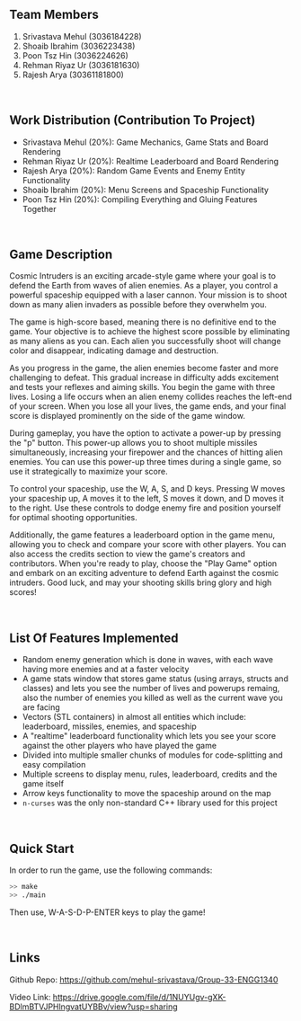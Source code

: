 ## Team Members
1.	Srivastava Mehul (3036184228)
2.	Shoaib Ibrahim (3036223438)
3.	Poon Tsz Hin (3036224626)
4.	Rehman Riyaz Ur (3036181630)
5.	Rajesh Arya (30361181800)

<br />

## Work Distribution (Contribution To Project)
- Srivastava Mehul (20%): Game Mechanics, Game Stats and Board Rendering
- Rehman Riyaz Ur (20%): Realtime Leaderboard and Board Rendering
- Rajesh Arya (20%): Random Game Events and Enemy Entity Functionality
- Shoaib Ibrahim (20%): Menu Screens and Spaceship Functionality
- Poon Tsz Hin (20%): Compiling Everything and Gluing Features Together

<br />

## Game Description

Cosmic Intruders is an exciting arcade-style game where your goal is to defend the Earth from waves of alien enemies. As a player, you control a powerful spaceship equipped with a laser cannon. Your mission is to shoot down as many alien invaders as possible before they overwhelm you.

The game is high-score based, meaning there is no definitive end to the game. Your objective is to achieve the highest score possible by eliminating as many aliens as you can. Each alien you successfully shoot will change color and disappear, indicating damage and destruction.

As you progress in the game, the alien enemies become faster and more challenging to defeat. This gradual increase in difficulty adds excitement and tests your reflexes and aiming skills.
You begin the game with three lives. Losing a life occurs when an alien enemy collides reaches the left-end of your screen. When you lose all your lives, the game ends, and your final score is displayed prominently on the side of the game window.

During gameplay, you have the option to activate a power-up by pressing the "p" button. This power-up allows you to shoot multiple missiles simultaneously, increasing your firepower and the chances of hitting alien enemies. You can use this power-up three times during a single game, so use it strategically to maximize your score.

To control your spaceship, use the W, A, S, and D keys. Pressing W moves your spaceship up, A moves it to the left, S moves it down, and D moves it to the right. Use these controls to dodge enemy fire and position yourself for optimal shooting opportunities.

Additionally, the game features a leaderboard option in the game menu, allowing you to check and compare your score with other players. You can also access the credits section to view the game's creators and contributors.
When you're ready to play, choose the "Play Game" option and embark on an exciting adventure to defend Earth against the cosmic intruders. Good luck, and may your shooting skills bring glory and high scores!

<br />

## List Of Features Implemented
- Random enemy generation which is done in waves, with each wave having more enemies and at a faster velocity
- A game stats window that stores game status (using arrays, structs and classes) and lets you see the number of lives and powerups remaing, also the number of enemies you killed as well as the current wave you are facing
- Vectors (STL containers) in almost all entities which include: leaderboard, missiles, enemies, and spaceship
- A "realtime" leaderboard functionality which lets you see your score against the other players who have played the game
- Divided into multiple smaller chunks of modules for code-splitting and easy compilation
- Multiple screens to display menu, rules, leaderboard, credits and the game itself
- Arrow keys functionality to move the spaceship around on the map
- `n-curses` was the only non-standard C++ library used for this project

<br />

## Quick Start
In order to run the game, use the following commands:
```bash
>> make
>> ./main
```

Then use, W-A-S-D-P-ENTER keys to play the game!

<br />

## Links
Github Repo: https://github.com/mehul-srivastava/Group-33-ENGG1340

Video Link: https://drive.google.com/file/d/1NUYUgv-gXK-BDlmBTVJPHlngvatUYBBv/view?usp=sharing

